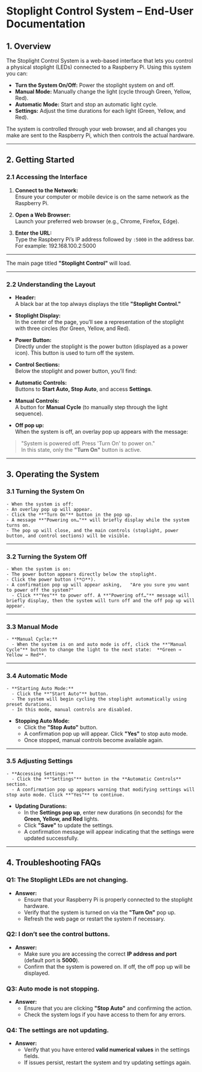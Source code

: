 # Stoplight Control System – End-User Documentation

## 1. Overview

The Stoplight Control System is a web-based interface that lets you control a physical stoplight (LEDs) connected to a Raspberry Pi. Using this system you can:

- **Turn the System On/Off:** Power the stoplight system on and off.
- **Manual Mode:** Manually change the light (cycle through Green, Yellow, Red).
- **Automatic Mode:** Start and stop an automatic light cycle.
- **Settings:** Adjust the time durations for each light (Green, Yellow, and Red).

The system is controlled through your web browser, and all changes you make are sent to the Raspberry Pi, which then controls the actual hardware.

---

## 2. Getting Started

### 2.1 Accessing the Interface

1. **Connect to the Network:**  
   Ensure your computer or mobile device is on the same network as the Raspberry Pi.

2. **Open a Web Browser:**  
   Launch your preferred web browser (e.g., Chrome, Firefox, Edge).

3. **Enter the URL:**  
   Type the Raspberry Pi’s IP address followed by `:5000` in the address bar. For example:  192.168.100.2:5000

---

The main page titled **"Stoplight Control"** will load.

---

### 2.2 Understanding the Layout

- **Header:**  
A black bar at the top always displays the title **"Stoplight Control."**

- **Stoplight Display:**  
In the center of the page, you’ll see a representation of the stoplight with three circles (for Green, Yellow, and Red).

- **Power Button:**  
Directly under the stoplight is the power button (displayed as a power icon). This button is used to turn off the system.

- **Control Sections:**  
Below the stoplight and power button, you’ll find:

- **Automatic Controls:**  
 Buttons to **Start Auto, Stop Auto**, and access **Settings**.

- **Manual Controls:**  
 A button for **Manual Cycle** (to manually step through the light sequence).

- **Off pop up:**  
 When the system is off, an overlay pop up appears with the message:  
 > "System is powered off. Press 'Turn On' to power on."  
 In this state, only the **"Turn On"** button is active.

---

## 3. Operating the System

  ### 3.1 Turning the System On

    - When the system is off:
    - An overlay pop up will appear.
    - Click the **"Turn On"** button in the pop up.
    - A message **"Powering on…"** will briefly display while the system turns on.
    - The pop up will close, and the main controls (stoplight, power button, and control sections) will be visible.

  ---

  ### 3.2 Turning the System Off

    - When the system is on:
    - The power button appears directly below the stoplight.
    - Click the power button (**⏻**).
    - A confirmation pop up will appear asking,   "Are you sure you want to power off the system?"  
      - Click **"Yes"** to power off. A **"Powering off…"** message will briefly display, then the system will turn off and the off pop up will appear.

  ---

  ### 3.3 Manual Mode

    - **Manual Cycle:**
      - When the system is on and auto mode is off, click the **"Manual Cycle"** button to change the light to the next state:  **Green → Yellow → Red**.

  ---

  ### 3.4 Automatic Mode

    - **Starting Auto Mode:**
      - Click the **"Start Auto"** button.
      - The system will begin cycling the stoplight automatically using preset durations.
      - In this mode, manual controls are disabled.

  - **Stopping Auto Mode:**
    - Click the **"Stop Auto"** button.
    - A confirmation pop up will appear. Click **"Yes"** to stop auto mode.
    - Once stopped, manual controls become available again.

  ---

  ### 3.5 Adjusting Settings

    - **Accessing Settings:**
      - Click the **"Settings"** button in the **Automatic Controls** section.
      - A confirmation pop up appears warning that modifying settings will stop auto mode. Click **"Yes"** to continue.

  - **Updating Durations:**
    - In the **Settings pop up**, enter new durations (in seconds) for the **Green, Yellow, and Red** lights.
    - Click **"Save"** to update the settings.
    - A confirmation message will appear indicating that the settings were updated successfully.

---

## 4. Troubleshooting FAQs

### Q1: The Stoplight LEDs are not changing.
- **Answer:**
  - Ensure that your Raspberry Pi is properly connected to the stoplight hardware.
  - Verify that the system is turned on via the **"Turn On"** pop up.
  - Refresh the web page or restart the system if necessary.

### Q2: I don’t see the control buttons.
- **Answer:**
  - Make sure you are accessing the correct **IP address and port** (default port is **5000**).
  - Confirm that the system is powered on. If off, the off pop up will be displayed.

### Q3: Auto mode is not stopping.
- **Answer:**
  - Ensure that you are clicking **"Stop Auto"** and confirming the action.
  - Check the system logs if you have access to them for any errors.

### Q4: The settings are not updating.
- **Answer:**
  - Verify that you have entered **valid numerical values** in the settings fields.
  - If issues persist, restart the system and try updating settings again.


